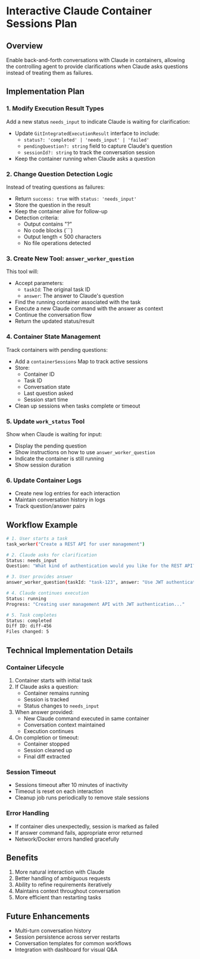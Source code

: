 # Interactive Claude Container Sessions Plan

## Overview
Enable back-and-forth conversations with Claude in containers, allowing the controlling agent to provide clarifications when Claude asks questions instead of treating them as failures.

## Implementation Plan

### 1. Modify Execution Result Types
Add a new status `needs_input` to indicate Claude is waiting for clarification:
- Update `GitIntegratedExecutionResult` interface to include:
  - `status?: 'completed' | 'needs_input' | 'failed'`
  - `pendingQuestion?: string` field to capture Claude's question
  - `sessionId?: string` to track the conversation session
- Keep the container running when Claude asks a question

### 2. Change Question Detection Logic
Instead of treating questions as failures:
- Return `success: true` with `status: 'needs_input'`
- Store the question in the result
- Keep the container alive for follow-up
- Detection criteria:
  - Output contains "?" 
  - No code blocks (```) 
  - Output length < 500 characters
  - No file operations detected

### 3. Create New Tool: `answer_worker_question`
This tool will:
- Accept parameters:
  - `taskId`: The original task ID
  - `answer`: The answer to Claude's question
- Find the running container associated with the task
- Execute a new Claude command with the answer as context
- Continue the conversation flow
- Return the updated status/result

### 4. Container State Management
Track containers with pending questions:
- Add a `containerSessions` Map to track active sessions
- Store:
  - Container ID
  - Task ID
  - Conversation state
  - Last question asked
  - Session start time
- Clean up sessions when tasks complete or timeout

### 5. Update `work_status` Tool
Show when Claude is waiting for input:
- Display the pending question
- Show instructions on how to use `answer_worker_question`
- Indicate the container is still running
- Show session duration

### 6. Update Container Logs
- Create new log entries for each interaction
- Maintain conversation history in logs
- Track question/answer pairs

## Workflow Example

```bash
# 1. User starts a task
task_worker("Create a REST API for user management")

# 2. Claude asks for clarification
Status: needs_input
Question: "What kind of authentication would you like for the REST API? JWT, OAuth2, or Basic Auth?"

# 3. User provides answer
answer_worker_question(taskId: "task-123", answer: "Use JWT authentication with refresh tokens")

# 4. Claude continues execution
Status: running
Progress: "Creating user management API with JWT authentication..."

# 5. Task completes
Status: completed
Diff ID: diff-456
Files changed: 5
```

## Technical Implementation Details

### Container Lifecycle
1. Container starts with initial task
2. If Claude asks a question:
   - Container remains running
   - Session is tracked
   - Status changes to `needs_input`
3. When answer provided:
   - New Claude command executed in same container
   - Conversation context maintained
   - Execution continues
4. On completion or timeout:
   - Container stopped
   - Session cleaned up
   - Final diff extracted

### Session Timeout
- Sessions timeout after 10 minutes of inactivity
- Timeout is reset on each interaction
- Cleanup job runs periodically to remove stale sessions

### Error Handling
- If container dies unexpectedly, session is marked as failed
- If answer command fails, appropriate error returned
- Network/Docker errors handled gracefully

## Benefits
1. More natural interaction with Claude
2. Better handling of ambiguous requests
3. Ability to refine requirements iteratively
4. Maintains context throughout conversation
5. More efficient than restarting tasks

## Future Enhancements
- Multi-turn conversation history
- Session persistence across server restarts
- Conversation templates for common workflows
- Integration with dashboard for visual Q&A